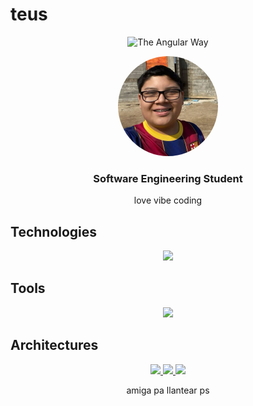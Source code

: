 <h1>teus</h1>

<p align="center">
  <img src="https://img.shields.io/badge/The%20Angular%20Way-%E2%9C%94-red?style=for-the-badge&logo=angular" alt="The Angular Way" />
</p>


<p align="center">
  <img src="mateito.webp" width="160" height="160" style="border-radius: 50%;" alt="profile photo" />
</p>

<h3 align="center">Software Engineering Student</h3>

<p align="center">
  love vibe coding
</p>

## Technologies
<p align="center">
  <img src="https://skillicons.dev/icons?i=angular,ts,sass,bun,java,spring,php,laravel,python,redis&theme=dark" />
</p>

## Tools

<p align="center">
  <img src="https://skillicons.dev/icons?i=git,github,idea,postman,npm,atom,md,latex,vite,figma,docker&theme=dark" />
</p>

## Architectures

<p align="center">
  <a href="https://8thlight.com/blog/uncle-bob/2012/08/13/the-clean-architecture.html">
    <img src="https://img.shields.io/badge/Clean%20Architecture-%F0%9F%92%AA%20Domain--Driven%20Design-blueviolet?style=for-the-badge" />
  </a>
  <a href="https://feature-sliced.design/">
    <img src="https://img.shields.io/badge/Feature--Sliced%20Design-Modular%20Frontend-orange?style=for-the-badge" />
  </a>
  <a href="https://martinfowler.com/articles/micro-frontends.html">
    <img src="https://img.shields.io/badge/Micro--Frontends-Scalable%20UI--Driven%20Architecture-00bcd4?style=for-the-badge" />
  </a>
</p>

<p align="center">
  amiga pa llantear ps
</p>
